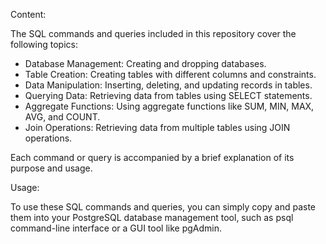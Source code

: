 Content:

The SQL commands and queries included in this repository cover the following topics:

* Database Management: Creating and dropping databases.
* Table Creation: Creating tables with different columns and constraints.
* Data Manipulation: Inserting, deleting, and updating records in tables.
* Querying Data: Retrieving data from tables using SELECT statements.
* Aggregate Functions: Using aggregate functions like SUM, MIN, MAX, AVG, and COUNT.
* Join Operations: Retrieving data from multiple tables using JOIN operations.

Each command or query is accompanied by a brief explanation of its purpose and usage.

Usage:

To use these SQL commands and queries, you can simply copy and paste them into your PostgreSQL database management tool, such as psql command-line interface or a GUI tool like pgAdmin.
